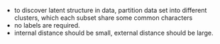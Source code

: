 - to discover latent structure in data, partition data set into different clusters, which each subset share some common characters
- no labels are required. 
- internal distance should be small, external distance should be large.
